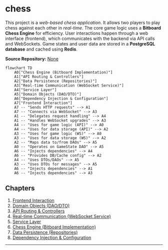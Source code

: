 # chess

This project is a *web-based chess application*.
It allows two players to play chess against each other in *real-time*.
The core game logic uses a **Bitboard Chess Engine** for efficiency.
User interactions happen through a web interface (frontend), which communicates with the backend via API calls and WebSockets.
Game states and user data are stored in a **PostgreSQL database** and cached using **Redis**.


**Source Repository:** [None](None)

```mermaid
flowchart TD
    A0["Chess Engine (Bitboard Implementation)"]
    A1["API Routing & Controllers"]
    A2["Data Persistence (Repositories)"]
    A3["Real-time Communication (WebSocket Service)"]
    A4["Service Layer"]
    A5["Domain Objects (DAO/DTO)"]
    A6["Dependency Injection & Configuration"]
    A7["Frontend Interaction"]
    A7 -- "Sends HTTP requests" --> A1
    A7 -- "Connects via WebSocket" --> A3
    A1 -- "Delegates request handling" --> A4
    A1 -- "Handles WebSocket upgrades" --> A3
    A4 -- "Uses for game logic (API)" --> A0
    A4 -- "Uses for data storage (API)" --> A2
    A3 -- "Uses for game logic (WS)" --> A0
    A3 -- "Uses for data storage (WS)" --> A2
    A2 -- "Maps data to/from DAOs" --> A5
    A0 -- "Operates on GameState DAO" --> A5
    A6 -- "Injects dependencies" --> A4
    A6 -- "Provides DB/Cache config" --> A2
    A4 -- "Uses DTOs/DAOs" --> A5
    A3 -- "Uses DTOs for messages" --> A5
    A6 -- "Injects dependencies" --> A1
    A6 -- "Injects dependencies" --> A3
```

## Chapters

1. [Frontend Interaction](01_frontend_interaction.md)
2. [Domain Objects (DAO/DTO)](02_domain_objects__dao_dto_.md)
3. [API Routing & Controllers](03_api_routing___controllers.md)
4. [Real-time Communication (WebSocket Service)](04_real_time_communication__websocket_service_.md)
5. [Service Layer](05_service_layer.md)
6. [Chess Engine (Bitboard Implementation)](06_chess_engine__bitboard_implementation_.md)
7. [Data Persistence (Repositories)](07_data_persistence__repositories_.md)
8. [Dependency Injection & Configuration](08_dependency_injection___configuration.md)


---
